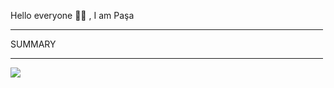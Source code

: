 Hello everyone 👋🏻 , I am Paşa

<hr width="500"/>

<span font-size="bold">SUMMARY</span>

<hr  width="500"/>

<div display="flex";justifyContent="center">

![](https://github-readme-streak-stats.herokuapp.com/?user=pasaismihan&theme=dracula&hide_border=true)<br/>


</div>
